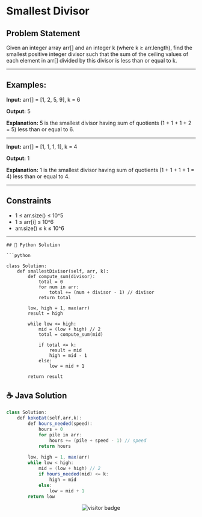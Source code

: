 
# Smallest Divisor

## Problem Statement
Given an integer array arr[] and an integer k (where k ≥ arr.length), find the smallest positive integer divisor such that the sum of the ceiling values of each element in arr[] divided by this divisor is less than or equal to k.

---

## Examples:

**Input:** arr[] = [1, 2, 5, 9], k = 6

**Output:** 5

**Explanation:** 5 is the smallest divisor having sum of quotients (1 + 1 + 1 + 2 = 5) less than or equal to 6.



---


**Input:** arr[] = [1, 1, 1, 1], k = 4

**Output:** 1

**Explanation:** 1 is the smallest divisor having sum of quotients (1 + 1 + 1 + 1 = 4) less than or equal to 4.

---


## Constraints

- 1 ≤ arr.size() ≤ 10^5
- 1 ≤ arr[i] ≤ 10^6
- arr.size() ≤ k ≤ 10^6

---




```
## 🐍 Python Solution

```python

class Solution:
    def smallestDivisor(self, arr, k):
        def compute_sum(divisor):
            total = 0
            for num in arr:
                total += (num + divisor - 1) // divisor 
            return total

        low, high = 1, max(arr)
        result = high

        while low <= high:
            mid = (low + high) // 2
            total = compute_sum(mid)

            if total <= k:
                result = mid
                high = mid - 1
            else:
                low = mid + 1

        return result
```
## ☕️ Java Solution

```java
class Solution:
    def kokoEat(self,arr,k):
        def hours_needed(speed):
            hours = 0
            for pile in arr:
                hours += (pile + speed - 1) // speed  
            return hours
        
        low, high = 1, max(arr)
        while low < high:
            mid = (low + high) // 2
            if hours_needed(mid) <= k:
                high = mid
            else:
                low = mid + 1
        return low
```
<p align="center">
  <img src="https://visitor-badge.laobi.icu/badge?page_id=second-largest-problem" alt="visitor badge"/>

</p>
